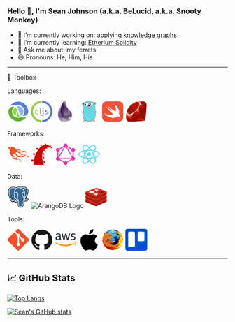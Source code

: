 ### Hello 👋, I'm Sean Johnson (a.k.a. BeLucid, a.k.a. Snooty Monkey)

- 🔭 I’m currently working on: applying [knowledge graphs](https://www.ontotext.com/knowledgehub/fundamentals/what-is-a-knowledge-graph/)
- 🌱 I’m currently learning: [Etherium Solidity](https://github.com/ethereum/solidity)
- 💬 Ask me about: my ferrets
- 😄 Pronouns: He, Him, His
<!--- 👯 I’m looking to collaborate on ... -->
<!-- - 🤔 I’m looking for help with ... -->
<!-- - 📫 How to reach me: ... -->
<!-- - ⚡ Fun fact: ... -->

---

🧰 Toolbox

Languages:

<a href="https://clojure.org/" title="Clojrue"><img src="https://raw.githubusercontent.com/devicons/devicon/master/icons/clojure/clojure-original.svg" alt="Clojure Logo" width="50" height="50"/></a> <a href="https://clojurescript.org/" title="ClojureScript"><img src="https://raw.githubusercontent.com/devicons/devicon/master/icons/clojurescript/clojurescript-original.svg" alt="ClojureScript Logo" width="50" height="50"/></a> <a href="https://elixir-lang.org/" title="Elixir"><img src="https://raw.githubusercontent.com/devicons/devicon/master/icons/elixir/elixir-original.svg" alt="Elixir Logo" width="50" height="50"/></a> <a href="https://golang.org/" title="Go Lang"><img src="https://github.com/devicons/devicon/blob/master/icons/go/go-original.svg" alt="Go Lang Logo" width="50" height="50"/></a> <a href="https://developer.apple.com/swift/" title="Swift"><img src="https://raw.githubusercontent.com/devicons/devicon/master/icons/swift/swift-original.svg" alt="Swift Logo" width="50" height="50"/></a> <a href="https://www.ruby-lang.org/" title="Ruby"><img src="https://raw.githubusercontent.com/devicons/devicon/master/icons/ruby/ruby-original.svg" alt="Ruby Logo" width="50" height="50"/></a>

Frameworks:

<img src="https://raw.githubusercontent.com/devicons/devicon/master/icons/phoenix/phoenix-original.svg" alt="Pheonix Logo" width="50" height="50"/> <img src="https://raw.githubusercontent.com/devicons/devicon/master/icons/rails/rails-plain.svg" alt="Rails Logo" width="50" height="50"/> <img src="https://raw.githubusercontent.com/devicons/devicon/master/icons/graphql/graphql-plain.svg" alt="GraphQL Logo" width="50" height="50"/> <img src="https://raw.githubusercontent.com/devicons/devicon/master/icons/react/react-original.svg" alt="React Logo" width="50" height="50"/>

Data:

<img src="https://raw.githubusercontent.com/devicons/devicon/master/icons/postgresql/postgresql-original.svg" alt="PostgreSQL Logo" width="50" height="50"/> <img src="https://cdn.worldvectorlogo.com/logos/arangodb.svg" alt="ArangoDB Logo" width="75" height="50"/> <img src="https://raw.githubusercontent.com/devicons/devicon/master/icons/redis/redis-original.svg" alt="Redis Logo" width="50" height="50"/>

Tools:

<img src="https://raw.githubusercontent.com/devicons/devicon/master/icons/git/git-original.svg" alt="Git Logo" width="50" height="50"/> <img src="https://raw.githubusercontent.com/devicons/devicon/master/icons/github/github-original.svg" alt="GitHub Logo" width="50" height="50"/> <img src="https://github.com/devicons/devicon/blob/master/icons/amazonwebservices/amazonwebservices-original.svg" alt="Amazon Web Services Logo" width="50" height="50"/> <img src="https://github.com/devicons/devicon/blob/master/icons/apple/apple-original.svg" alt="Apple Logo" width="50" height="50"/> <img src="https://github.com/devicons/devicon/blob/master/icons/firefox/firefox-original.svg" alt="Firefox Logo" width="50" height="50"/> <img src="https://raw.githubusercontent.com/devicons/devicon/master/icons/trello/trello-plain.svg" alt="Trello Logo" width="50" height="50"/>

---

## &#x1f4c8; GitHub Stats

[![Top Langs](https://github-readme-stats.vercel.app/api/top-langs/?username=belucid&hide=html,css&theme=slateorange)](https://github.com/anuraghazra/github-readme-stats)

[![Sean's GitHub stats](https://github-readme-stats.vercel.app/api?username=belucid&theme=slateorange)](https://github.com/anuraghazra/github-readme-stats)
